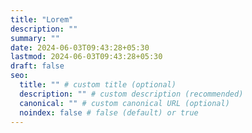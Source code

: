 ```yaml
---
title: "Lorem"
description: ""
summary: ""
date: 2024-06-03T09:43:28+05:30
lastmod: 2024-06-03T09:43:28+05:30
draft: false
seo:
  title: "" # custom title (optional)
  description: "" # custom description (recommended)
  canonical: "" # custom canonical URL (optional)
  noindex: false # false (default) or true
---
```

